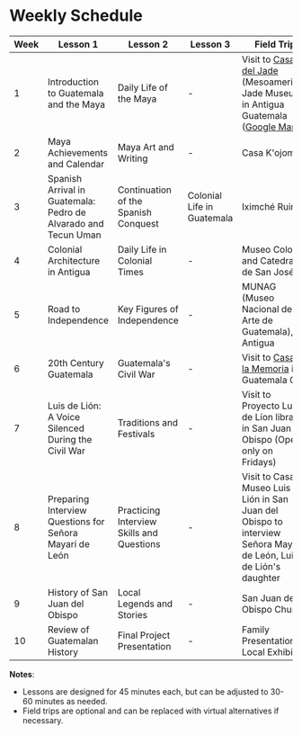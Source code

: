 # Weekly Schedule

| Week | Lesson 1                           | Lesson 2                           | Lesson 3                           | Field Trip                         |
|------|------------------------------------|------------------------------------|------------------------------------|------------------------------------|
| 1    | Introduction to Guatemala and the Maya | Daily Life of the Maya             | -                                  | Visit to [Casa del Jade](https://casadeljade.com/mesoamerican-museum-of-jade/) (Mesoamerican Jade Museum) in Antigua Guatemala ([Google Maps](https://maps.app.goo.gl/bwwcsyMWYR9QdmKJ9)) |
| 2    | Maya Achievements and Calendar     | Maya Art and Writing               | -                                  | Casa K'ojom                        |
| 3    | Spanish Arrival in Guatemala: Pedro de Alvarado and Tecun Uman | Continuation of the Spanish Conquest | Colonial Life in Guatemala         | Iximché Ruins                      |
| 4    | Colonial Architecture in Antigua   | Daily Life in Colonial Times       | -                                  | Museo Colonial and Catedral de San José |
| 5    | Road to Independence               | Key Figures of Independence        | -                                  | MUNAG (Museo Nacional de Arte de Guatemala), Antigua   |
| 6    | 20th Century Guatemala             | Guatemala's Civil War              | -                                  | Visit to [Casa de la Memoria](https://casadelamemoria.org.gt/) in Guatemala City           |
| 7    | Luis de Lión: A Voice Silenced During the Civil War | Traditions and Festivals           | -                                  | Visit to Proyecto Luis de Líon library in San Juan del Obispo (Open only on Fridays)           |
| 8    | Preparing Interview Questions for Señora Mayarí de León | Practicing Interview Skills and Questions | -                                  | Visit to Casa Museo Luis de Lión in San Juan del Obispo to interview Señora Mayarí de León, Luis de Lión's daughter |
| 9    | History of San Juan del Obispo     | Local Legends and Stories          | -                                  | San Juan del Obispo Church         |
| 10   | Review of Guatemalan History       | Final Project Presentation         | -                                  | Family Presentation or Local Exhibit|

**Notes**:
- Lessons are designed for 45 minutes each, but can be adjusted to 30-60 minutes as needed.
- Field trips are optional and can be replaced with virtual alternatives if necessary.
